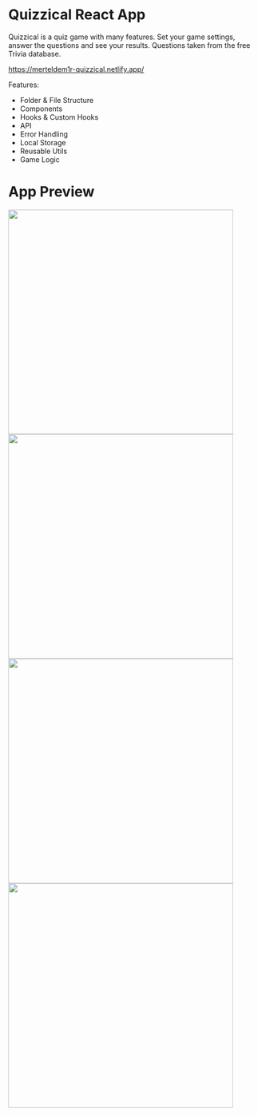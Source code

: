 # Quizzical React App
Quizzical is a quiz game with many features. Set your game settings, answer the questions and see your results. Questions taken from the free Trivia database.

https://merteldem1r-quizzical.netlify.app/

Features: 
* Folder & File Structure
* Components
* Hooks & Custom Hooks
* API
* Error Handling
* Local Storage
* Reusable Utils
* Game Logic

# App Preview
<img width="450" src="https://user-images.githubusercontent.com/113149328/227804144-403f549b-ddc3-4f6a-8712-ee916c874407.png"> <img width="450" src="https://user-images.githubusercontent.com/113149328/227804153-e173bac8-d6ed-41ce-801e-fd53e2fa12d1.png"> <img width="450" src="https://user-images.githubusercontent.com/113149328/227804163-d099be68-c3c2-41de-9a19-ed6bb467d63f.png"> <img width="450" src="https://user-images.githubusercontent.com/113149328/227804177-2c122a87-57e5-4e16-a676-85ed29690675.png">
